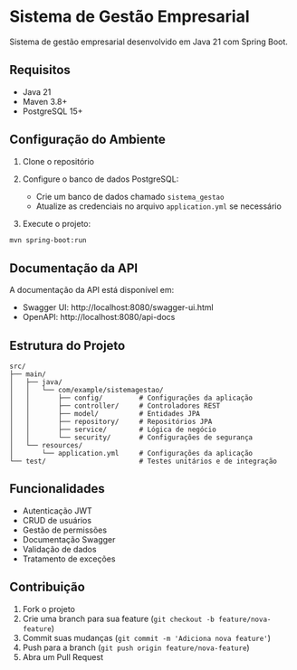 # Sistema de Gestão Empresarial

Sistema de gestão empresarial desenvolvido em Java 21 com Spring Boot.

## Requisitos

- Java 21
- Maven 3.8+
- PostgreSQL 15+

## Configuração do Ambiente

1. Clone o repositório
2. Configure o banco de dados PostgreSQL:
   - Crie um banco de dados chamado `sistema_gestao`
   - Atualize as credenciais no arquivo `application.yml` se necessário

3. Execute o projeto:
```bash
mvn spring-boot:run
```

## Documentação da API

A documentação da API está disponível em:
- Swagger UI: http://localhost:8080/swagger-ui.html
- OpenAPI: http://localhost:8080/api-docs

## Estrutura do Projeto

```
src/
├── main/
│   ├── java/
│   │   └── com/example/sistemagestao/
│   │       ├── config/         # Configurações da aplicação
│   │       ├── controller/     # Controladores REST
│   │       ├── model/          # Entidades JPA
│   │       ├── repository/     # Repositórios JPA
│   │       ├── service/        # Lógica de negócio
│   │       └── security/       # Configurações de segurança
│   └── resources/
│       └── application.yml     # Configurações da aplicação
└── test/                       # Testes unitários e de integração
```

## Funcionalidades

- Autenticação JWT
- CRUD de usuários
- Gestão de permissões
- Documentação Swagger
- Validação de dados
- Tratamento de exceções

## Contribuição

1. Fork o projeto
2. Crie uma branch para sua feature (`git checkout -b feature/nova-feature`)
3. Commit suas mudanças (`git commit -m 'Adiciona nova feature'`)
4. Push para a branch (`git push origin feature/nova-feature`)
5. Abra um Pull Request 
